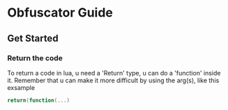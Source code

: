 # Obfuscator Guide


## Get Started

### Return the code
To return a code in lua, u need a 'Return' type, u can do a 'function' inside it. Remember that u can make it more difficult by using the arg(s), like this exsample

```lua
return(function(...)
```
